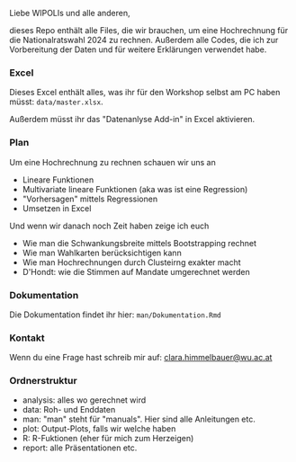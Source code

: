 Liebe WIPOLIs und alle anderen,

dieses Repo enthält alle Files, die wir brauchen, um eine Hochrechnung für die Nationalratswahl 2024 zu rechnen.
Außerdem alle Codes, die ich zur Vorbereitung der Daten und für weitere Erklärungen verwendet habe.

### Excel

Dieses Excel enthält alles, was ihr für den Workshop selbst am PC haben müsst: `data/master.xlsx`.

Außerdem müsst ihr das "Datenanlyse Add-in" in Excel aktivieren.

### Plan

Um eine Hochrechnung zu rechnen schauen wir uns an
- Lineare Funktionen
- Multivariate lineare Funktionen (aka was ist eine Regression)
- "Vorhersagen" mittels Regressionen
- Umsetzen in Excel

Und wenn wir danach noch Zeit haben zeige ich euch
- Wie man die Schwankungsbreite mittels Bootstrapping rechnet
- Wie man Wahlkarten berücksichtigen kann
- Wie man Hochrechnungen durch Clusteirng exakter macht
- D'Hondt: wie die Stimmen auf Mandate umgerechnet werden

### Dokumentation

Die Dokumentation findet ihr hier: `man/Dokumentation.Rmd` 

### Kontakt

Wenn du eine Frage hast schreib mir auf: clara.himmelbauer@wu.ac.at

### Ordnerstruktur

- analysis: alles wo gerechnet wird
- data: Roh- und Enddaten
- man: "man" steht für "manuals". Hier sind alle Anleitungen etc.
- plot: Output-Plots, falls wir welche haben
- R: R-Fuktionen (eher für mich zum Herzeigen)
- report: alle Präsentationen etc.
